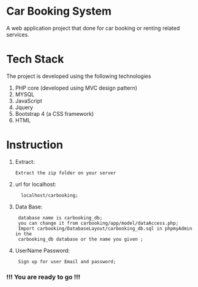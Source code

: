 # Car Booking System
A web application project that done for car booking or renting related services.

# Tech Stack
The project is developed using the following technologies
1. PHP core (developed using MVC design pattern)
2. MYSQL
3. JavaScript
4. Jquery
5. Bootstrap 4 (a CSS framework)
6. HTML

# Instruction

1. Extract:
    ```
    Extract the zip folder on your server
    ```
2. url for localhost:
    ```
      localhost/carbooking;
     ```
3. Data Base:
   ```
    database name is carbooking_db;
    you can change it from carbooking/app/model/dataAccess.php;
    Import carbooking/DatabaseLayout/carbooking_db.sql in phpmyAdmin in the
    carbooking_db database or the name you given ; 
    ```
4. UserName Password:
   ```
    Sign up for user Email and password;
   ```

   
### !!! You are ready to go !!!
